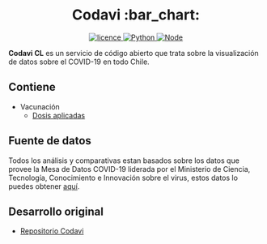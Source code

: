 <div align="center">
  <h1>Codavi :bar_chart:</h1>
  <a href="https://github.com/manucabral/COVID-19-Davi/blob/main/LICENSE"><img src="https://img.shields.io/badge/License-Apache_2.0-red.svg" alt="licence"> </a>
  <a href="https://www.python.org/downloads/release/python-360/"><img src="https://img.shields.io/badge/python-3.9.1-blue.svg" alt="Python"> </a>
  <a href="https://nodejs.org/es/"><img src="https://img.shields.io/badge/Node-14.15.3-00610d.svg" alt="Node"> </a>

</div>

**Codavi CL** es un servicio de código abierto que trata sobre la visualización de datos sobre el COVID-19 en todo Chile.

## Contiene
- Vacunación
  - [Dosis aplicadas](https://nbviewer.jupyter.org/github/leo1q/Codavi-CL/blob/main/data/CantidadDosisAplicadas.ipynb)


## Fuente de datos
Todos los análisis y comparativas estan basados sobre los datos que provee la Mesa de Datos COVID-19 liderada por el Ministerio de Ciencia, Tecnología, Conocimiento e Innovación sobre el virus, estos datos lo puedes obtener [aquí](https://github.com/MinCiencia/Datos-COVID19).

## Desarrollo original
- [Repositorio Codavi](https://github.com/manucabral/Codavi)
